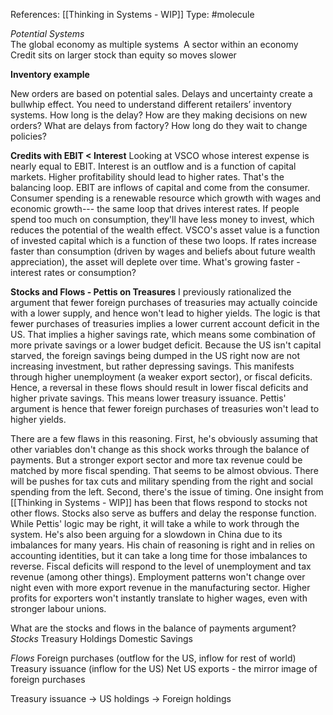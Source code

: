 References: [[Thinking in Systems - WIP]]
Type: #molecule 

*Potential Systems*  
The global economy as multiple systems 
A sector within an economy 
Credit sits on larger stock than equity so moves slower

**Inventory example**

New orders are based on potential sales. Delays and uncertainty create a bullwhip effect. You need to understand different retailers’ inventory systems. How long is the delay? How are they making decisions on new orders? What are delays from factory? How long do they wait to change policies?

**Credits with EBIT < Interest**
Looking at VSCO whose interest expense is nearly equal to EBIT. Interest is an outflow and is a function of capital markets. Higher profitability should lead to higher rates. That's the balancing loop. EBIT are inflows of capital and come from the consumer. Consumer spending is a renewable resource which growth with wages and economic growth--- the same loop that drives interest rates. If people spend too much on consumption, they'll have less money to invest, which reduces the potential of the wealth effect. VSCO's asset value is a function of invested capital which is a function of these two loops. If rates increase faster than consumption (driven by wages and beliefs about future wealth appreciation), the asset will deplete over time. What's growing faster - interest rates or consumption?

**Stocks and Flows - Pettis on Treasures**
I previously rationalized the argument that fewer foreign purchases of treasuries may actually coincide with a lower supply, and hence won't lead to higher yields. The logic is that fewer purchases of treasuries implies a lower current account deficit in the US. That implies a higher savings rate, which means some combination of more private savings or a lower budget deficit. Because the US isn't capital starved, the foreign savings being dumped in the US right now are not increasing investment, but rather depressing savings. This manifests through higher unemployment (a weaker export sector), or fiscal deficits. Hence, a reversal in these flows should result in lower fiscal deficits and higher private savings. This means lower treasury issuance. Pettis' argument is hence that fewer foreign purchases of treasuries won't lead to higher yields. 

There are a few flaws in this reasoning. First, he's obviously assuming that other variables don't change as this shock works through the balance of payments. But a stronger export sector and more tax revenue could be matched by more fiscal spending. That seems to be almost obvious. There will be pushes for tax cuts and military spending from the right and social spending from the left. Second, there's the issue of timing. One insight from [[Thinking in Systems - WIP]] has been that flows respond to stocks not other flows. Stocks also serve as buffers and delay the response function. While Pettis' logic may be right, it will take a while to work through the system. He's also been arguing for a slowdown in China due to its imbalances for many years. His chain of reasoning is right and in relies on accounting identities, but it can take a long time for those imbalances to reverse. Fiscal deficits will respond to the level of unemployment and tax revenue (among other things). Employment patterns won't change over night even with more export revenue in the manufacturing sector. Higher profits for exporters won't instantly translate to higher wages, even with stronger labour unions. 

What are the stocks and flows in the balance of payments argument?
*Stocks*
Treasury Holdings
Domestic Savings

*Flows*
Foreign purchases (outflow for the US, inflow for rest of world)
Treasury issuance (inflow for the US)
Net US exports - the mirror image of foreign purchases 

Treasury issuance -> US holdings -> Foreign holdings 

